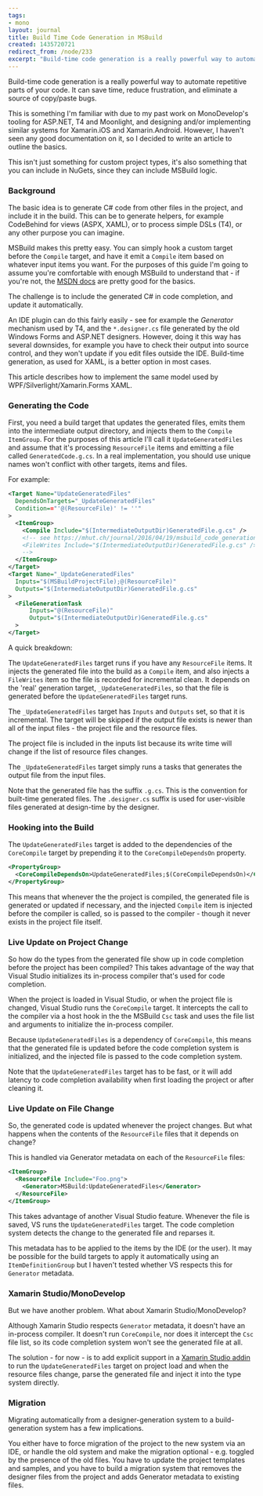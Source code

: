 ```yaml
---
tags:
- mono
layout: journal
title: Build Time Code Generation in MSBuild
created: 1435720721
redirect_from: /node/233
excerpt: "Build-time code generation is a really powerful way to automate repetitive parts of your code. It can save time, reduce frustration, and eliminate a source of copy/paste bugs.\n\nThis is something I'm familiar with due to my past work on MonoDevelop's tooling for ASP.NET, T4 and Moonlight, and designing and/or implementing similar systems for Xamarin.iOS and Xamarin.Android. However, I haven't seen any good documentation on it, so I decided to write an article to outline the basics."
---
```

Build-time code generation is a really powerful way to automate repetitive parts of your code. It can save time, reduce frustration, and eliminate a source of copy/paste bugs.

This is something I'm familiar with due to my past work on MonoDevelop's tooling for ASP.NET, T4 and Moonlight, and designing and/or implementing similar systems for Xamarin.iOS and Xamarin.Android. However, I haven't seen any good documentation on it, so I decided to write an article to outline the basics.

This isn't just something for custom project types, it's also something that you can include in NuGets, since they can include MSBuild logic.

### Background

The basic idea is to generate C# code from other files in the project, and include it in the build. This can be to generate helpers, for example CodeBehind for views (ASPX, XAML), or to process simple DSLs (T4), or any other purpose you can imagine.

MSBuild makes this pretty easy. You can simply hook a custom target before the `Compile` target, and have it emit a `Compile` item based on whatever input items you want. For the purposes of this guide I'm going to assume you're comfortable with enough MSBuild to understand that - if you're not, the [MSDN docs]("https://msdn.microsoft.com/en-us/library/dd637714.aspx) are pretty good for the basics.

The challenge is to include the generated C# in code completion, and update it automatically.

An IDE plugin can do this fairly easily - see for example the <em>Generator</em> mechanism used by T4, and the `*.designer.cs` file generated by the old Windows Forms and ASP.NET designers. However, doing it this way has several downsides, for example you have to check their output into source control, and they won't update if you edit files outside the IDE. Build-time generation, as used for XAML, is a better option in most cases.

This article describes how to implement the same model used by WPF/Silverlight/Xamarin.Forms XAML.

### Generating the Code

First, you need a build target that updates the generated files, emits them into the intermediate output directory, and injects them to the `Compile` `ItemGroup`. For the purposes of this article I'll call it `UpdateGeneratedFiles` and assume that it's processing `ResourceFile` items and emitting a file called `GeneratedCode.g.cs`. In a real implementation, you should use unique names won't conflict with other targets, items and files.

For example:

```xml
<Target Name="UpdateGeneratedFiles"
  DependsOnTargets="_UpdateGeneratedFiles"
  Condition=="'@(ResourceFile)' != ''"
>
  <ItemGroup>
    <Compile Include="$(IntermediateOutputDir)GeneratedFile.g.cs" />
    <!-- see https://mhut.ch/journal/2016/04/19/msbuild_code_generation_vs2015 
    <FileWrites Include="$(IntermediateOutputDir)GeneratedFile.g.cs" />
    -->
  </ItemGroup>
</Target>
<Target Name="_UpdateGeneratedFiles"
  Inputs="$(MSBuildProjectFile);@(ResourceFile)"
  Outputs="$(IntermediateOutputDir)GeneratedFile.g.cs"
>
  <FileGenerationTask
      Inputs="@(ResourceFile)"
      Output="$(IntermediateOutputDir)GeneratedFile.g.cs"
  >
</Target>
```

A quick breakdown:

The `UpdateGeneratedFiles` target runs if you have any `ResourceFile` items. It injects the generated file into the build as a `Compile` item, and also injects a `FileWrites` item so the file is recorded for incremental clean. It depends on the 'real' generation target, `_UpdateGeneratedFiles`, so that the file is generated before the `UpdateGeneratedFiles` target runs.

The `_UpdateGeneratedFiles` target has `Inputs` and `Outputs` set, so that it is incremental. The target will be skipped if the output file exists is newer than all of the input files - the project file and the resource files.

The project file is included in the inputs list because its write time will change if the list of resource files changes.

The `_UpdateGeneratedFiles` target simply runs a tasks that generates the output file from the input files.

Note that the generated file has the suffix `.g.cs`. This is the convention for built-time generated files. The `.designer.cs` suffix is used for user-visible files generated at design-time by the designer.

### Hooking into the Build

The `UpdateGeneratedFiles` target is added to the dependencies of the `CoreCompile` target by prepending it to the `CoreCompileDependsOn` property.

```xml
<PropertyGroup>
  <CoreCompileDependsOn>UpdateGeneratedFiles;$(CoreCompileDependsOn)</CoreCompileDependsOn>
</PropertyGroup>
```

This means that whenever the the project is compiled, the generated file is generated or updated if necessary, and the injected `Compile` item is injected before the compiler is called, so is passed to the compiler - though it never exists in the project file itself.

### Live Update on Project Change

So how do the types from the generated file show up in code completion before the project has been compiled? This takes advantage of the way that Visual Studio initializes its in-process compiler that's used for code completion.

When the project is loaded in Visual Studio, or when the project file is changed, Visual Studio runs the `CoreCompile` target. It intercepts the call to the compiler via a host hook in the the MSBuild `Csc` task and uses the file list and arguments to initialize the in-process compiler.

Because `UpdateGeneratedFiles` is a dependency of `CoreCompile`, this means that the generated file is updated before the code completion system is initialized, and the injected file is passed to the code completion system.

Note that the `UpdateGeneratedFiles` target has to be fast, or it will add latency to code completion availability when first loading the project or after cleaning it.

### Live Update on File Change

So, the generated code is updated whenever the project changes. But what happens when the contents of the `ResourceFile` files that it depends on change?

This is handled via Generator metadata on each of the `ResourceFile` files:

```xml
<ItemGroup>
  <ResourceFile Include="Foo.png">
    <Generator>MSBuild:UpdateGeneratedFiles</Generator>
  </ResourceFile>
</ItemGroup>
```

This takes advantage of another Visual Studio feature. Whenever the file is saved, VS runs the `UpdateGeneratedFiles` target. The code completion system detects the change to the generated file and reparses it.

This metadata has to be applied to the items by the IDE (or the user). It may be possible for the build targets to apply it automatically using an `ItemDefinitionGroup` but I haven't tested whether VS respects this for `Generator` metadata.

### Xamarin Studio/MonoDevelop

But we have another problem. What about Xamarin Studio/MonoDevelop?

Although Xamarin Studio respects `Generator` metadata, it doesn't have an in-process compiler. It doesn't run `CoreCompile`, nor does it intercept the `Csc` file list, so its code completion system won't see the generated file at all.

The solution - for now - is to add explicit support in a [Xamarin Studio addin](https://mhut.ch/addinmaker) to run the `UpdateGeneratedFiles` target on project load and when the resource files change, parse the generated file and inject it into the type system directly.

### Migration

Migrating automatically from a designer-generation system to a build-generation system has a few implications.

You either have to force migration of the project to the new system via an IDE, or handle the old system and make the migration optional - e.g. toggled by the presence of the old files. You have to update the project templates and samples, and you have to build a migration system that removes the designer files from the project and adds Generator metadata to existing files.
